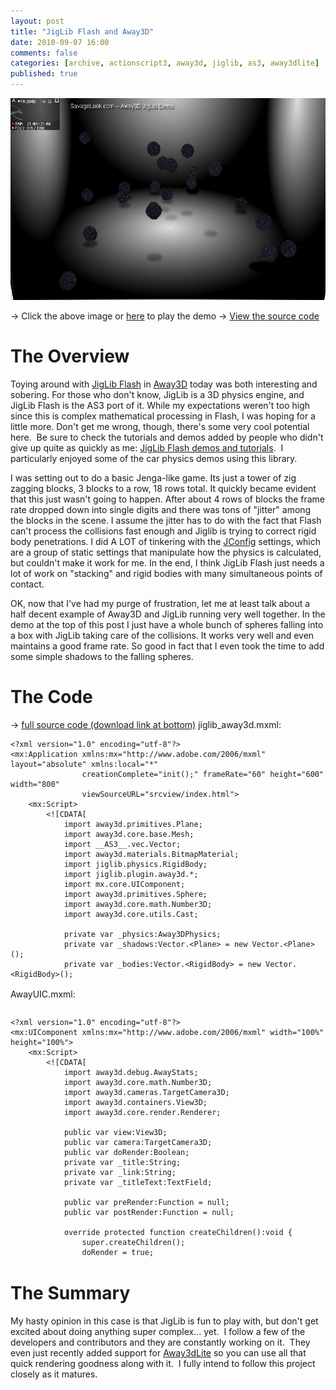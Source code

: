 ```yaml
---
layout: post
title: "JigLib Flash and Away3D"
date: 2010-09-07 16:00
comments: false
categories: [archive, actionscript3, away3d, jiglib, as3, away3dlite]
published: true
---
```


<p style="text-align: center;"><a href="/demos/jiglib_away3d/jiglib_away3d.html" class="fancybox.iframe"><img title="jiglib_away3d" src="/images/jiglib_big.jpg" alt="" width="556" height="323" /></a></p>

&rarr; Click the above image or <a href="/demos/jiglib_away3d/jiglib_away3d.html">here</a> to play the demo
&rarr; <a href="/demos/jiglib_away3d/srcview/index.html">View the source code</a>

<h1>The Overview</h1>
Toying around with <a href="http://www.jiglibflash.com/blog/" target="_blank">JigLib Flash</a> in <a href="http://away3d.com" target="_blank">Away3D</a> today was both interesting and sobering.  For those who don't know, JigLib is a 3D physics engine, and JigLib Flash is the AS3 port of it.  While my expectations weren't too high since this is complex mathematical processing in Flash, I was hoping for a little more.  Don't get me wrong, though, there's some very cool potential here.  Be sure to check the tutorials and demos added by people who didn't give up quite as quickly as me: <a href="http://www.jiglibflash.com/blog/2009/07/23/collection-of-jiglibflash-examplestutorials-3d-physic-engine/" target="_blank">JigLib Flash demos and tutorials</a>.  I particularly enjoyed some of the car physics demos using this library.

I was setting out to do a basic Jenga-like game.  Its just a tower of zig zagging blocks, 3 blocks to a row, 18 rows total.  It quickly became evident that this just wasn't going to happen.  After about 4 rows of blocks the frame rate dropped down into single digits and there was tons of "jitter" among the blocks in the scene.  I assume the jitter has to do with the fact that Flash can't process the collisions fast enough and Jiglib is trying to correct rigid body penetrations.  I did A LOT of tinkering with the <a href="http://code.google.com/p/jiglibflash/source/browse/trunk/fp10/src/jiglib/cof/JConfig.as" target="_blank">JConfig</a> settings, which are a group of static settings that manipulate how the physics is calculated, but couldn't make it work for me.  In the end, I think JigLib Flash just needs a lot of work on "stacking" and rigid bodies with many simultaneous points of contact.

OK, now that I've had my purge of frustration, let me at least talk about a half decent example of Away3D and JigLib running very well together.  In the demo at the top of this post I just have a whole bunch of spheres falling into a box with JigLib taking care of the collisions.  It works very well and even maintains a good frame rate.  So good in fact that I even took the time to add some simple shadows to the falling spheres.

<h1>The Code</h1>
&rarr; <a href="/demos/jiglib_away3d/srcview/index.html">full source code (download link at bottom)</a>
jiglib_away3d.mxml:
<div style="height:400px; overflow:auto;">

``` as3
<?xml version="1.0" encoding="utf-8"?>
<mx:Application xmlns:mx="http://www.adobe.com/2006/mxml" layout="absolute" xmlns:local="*"
	            creationComplete="init();" frameRate="60" height="600" width="800"
	            viewSourceURL="srcview/index.html">
    <mx:Script>
    	<![CDATA[
    		import away3d.primitives.Plane;
    		import away3d.core.base.Mesh;
    		import __AS3__.vec.Vector;
    		import away3d.materials.BitmapMaterial;
    		import jiglib.physics.RigidBody;
    		import jiglib.plugin.away3d.*;
    		import mx.core.UIComponent;
    		import away3d.primitives.Sphere;
    		import away3d.core.math.Number3D;
    		import away3d.core.utils.Cast;

    		private var _physics:Away3DPhysics;
    		private var _shadows:Vector.<Plane> = new Vector.<Plane>();
    		private var _bodies:Vector.<RigidBody> = new Vector.<RigidBody>();
    		[Embed("shadow.png")] private var pngShadow:Class;
    		[Embed("water.jpg")] private var jpgPaper:Class;

	    	private function init():void {
	    		if (stage) {
					initAway3D();
				} else {
					this.addEventListener(Event.ADDED_TO_STAGE, function(e:Event):void { initAway3D(); });
				}
	    	}

	    	private function initAway3D():void {
	    		stage.quality = flash.display.StageQuality.LOW;
	    		stage.scaleMode = StageScaleMode.NO_SCALE;
	    		_drawBackground();

	    		// prepare physics
	    		var walls:Vector.<RigidBody> = new Vector.<RigidBody>();
	    		_physics = new Away3DPhysics(away3dMain.view, 5);
	    		walls.push(_physics.createCube({width:1000, height:10, depth:1000}));
	    		walls.push(_physics.createCube({width:10, height:1000, depth:1000}));
	    		walls.push(_physics.createCube({width:1000, height:1000, depth:10}));
	    		walls.push(_physics.createCube({width:10, height:1000, depth:1000}));

	    		var sprite:Sprite = new Sprite();
	    		var matrix:Matrix = new Matrix();
	    		matrix.createGradientBox(512,512,0,0,0);
	    		sprite.graphics.beginGradientFill("radial", [0xdddddd,0x000000], [1,1], [0,255], matrix);
	    		sprite.graphics.drawRect(0,0,512,512);
	    		sprite.graphics.endFill();
	    		var bmd:BitmapData = new BitmapData(512,512,false);
	    		bmd.draw(sprite);
	    		var mat:BitmapMaterial = new BitmapMaterial(bmd);

	    		for (var j:uint = 0; j < walls.length; j++) {
	    			var body:RigidBody = walls[j];
	    			var mesh:Mesh = Away3dMesh(body.skin).mesh;
	    			body.movable = false;
					mesh.material = mat;
					mesh.ownCanvas = true;
					mesh.pushback = true;

					switch(j) {
						case 1:
							body.x = 505;
							body.y = 495;
							break;
						case 2:
							body.z = 505;
							body.y = 495;
							break;
						case 3:
							body.x = -505;
							body.y = 495;
							break;
					}
	    		}

				var paper:BitmapMaterial = new BitmapMaterial(Cast.bitmap(jpgPaper));
				for (var i:int = 0; i < 20; i++) {
					var sphere:RigidBody = _physics.createSphere({radius:30, segmentsW:6, segmentsH:6});
					_bodies.push(sphere);
					sphere.x = 100 - Math.random() * 200;
					sphere.y = 700 + Math.random() * 3000;
					sphere.z = 200 - Math.random() * 100;
					sphere.material.restitution = 1;

					// This is how to access the engine specific mesh/do3d
					_physics.getMesh(sphere).material = paper;

					var plane:Plane = new Plane({material:new BitmapMaterial(Cast.bitmap(pngShadow)), height:80, width:80, bothsides:true});
					plane.ownCanvas = true;
					plane.pushback = true;
					plane.filters = [new BlurFilter(8,8)];
					plane.blendMode = BlendMode.SUBTRACT;
					away3dMain.view.scene.addChild(plane);
					_shadows.push(plane);
				}

				// create away3d scene
				away3dMain.title = "SavageLook.com -- Away3D JigLib Demo";
				away3dMain.camera.position = new Number3D(0, 700, -1500);
				away3dMain.camera.lookAt(new Number3D(0,0,0));

				// assign pre and post render functions
				away3dMain.preRender = function():void {
					for (var k:uint = 0; k < _shadows.length; k++) {
						if (_shadows[k].x > 505 || _shadows[k].x < -505 || _shadows[k].z > 505 || _shadows[k].z < -505 || _bodies[k].y < -10) {
							_shadows[k].visible = false;
						} else {
							_shadows[k].x = _bodies[k].x;
							_shadows[k].z = _bodies[k].z;
						}
					}
					_physics.step();
				};
				away3dMain.postRender = function():void { trace("postRender"); };
	    	}

	    	private function _drawBackground():void {
	    		var sprite:Sprite = new Sprite();
	    		var ui:UIComponent = new UIComponent();
	    		var matrix:Matrix = new Matrix();

	    		matrix.createGradientBox(this.width, this.height, Math.PI/2, 0, 0);
	    		sprite.graphics.beginGradientFill("linear", [0x888888, 0xffffff], [1,1], [0,255], matrix);
	    		sprite.graphics.drawRect(0, 0, this.width, this.height);
	    		sprite.graphics.endFill();
	    		ui.addChild(sprite);
	    		this.addChildAt(ui, 0);
	    	}
    	]]>
    </mx:Script>
	<local:AwayUIC id="away3dMain"  x="0" y="0" height="600" width="800"/>
</mx:Application>
```
</div>

AwayUIC.mxml:
<div style="height:400px; overflow:auto;">

``` as3
<?xml version="1.0" encoding="utf-8"?>
<mx:UIComponent xmlns:mx="http://www.adobe.com/2006/mxml" width="100%" height="100%">
	<mx:Script>
		<![CDATA[
			import away3d.debug.AwayStats;
			import away3d.core.math.Number3D;
			import away3d.cameras.TargetCamera3D;
            import away3d.containers.View3D;
            import away3d.core.render.Renderer;

            public var view:View3D;
            public var camera:TargetCamera3D;
            public var doRender:Boolean;
            private var _title:String;
            private var _link:String;
            private var _titleText:TextField;

            public var preRender:Function = null;
            public var postRender:Function = null;

            override protected function createChildren():void {
                super.createChildren();
                doRender = true;

                // setup camera
                camera = new TargetCamera3D();
                camera.position = new Number3D(0, 0, -1000);
				camera.lookAt(new Number3D(0,0,0));

                // setup view
                view = new View3D({camera:camera, renderer:Renderer.BASIC});
                view.x = this.unscaledWidth/2;
                view.y = this.unscaledHeight/2;
                this.addChild(view);

                // add stats and title
                var stats:AwayStats = new AwayStats(view);
                this.addChild(stats);
                _title = "SavageLook.com";
                _link = "http://savagelook.com/blog";
                _setText();

                this.addEventListener(Event.ENTER_FRAME, function(e:Event):void { _render(); });
            }

            private function _setText():void {
            	if (_titleText == null) {
            		_titleText = new TextField();
            		this.addChild(_titleText);
            	}

                _titleText.text = _title;
                _titleText.setTextFormat(new TextFormat("arial", 14, 0xffffff, false, false, false, _link));
                _titleText.x = 150;
                _titleText.y = 10;
                _titleText.width = _titleText.textWidth * 1.1;
                _titleText.filters = [new DropShadowFilter()];
            }

            public function get link():String {
            	return _link;
            }

            public function set link(value:String):void {
            	_link = value;
            	_setText();
            }

            public function get title():String {
            	return _title;
            }

            public function set title(value:String):void {
            	_title = value;
            	_setText();
            }

            override protected function updateDisplayList(unscaledWidth:Number, unscaledHeight:Number):void {
                super.updateDisplayList(unscaledWidth, unscaledHeight);
                view.x = unscaledWidth/2;
                view.y = unscaledHeight/2;

                if (view.stage) {
                	_render();
            	}
            }

            private function _render():void {
            	if (doRender) {
	            	if (preRender != null) {
	            		preRender();
	            	}
	            	view.render();
	            	if (postRender != null) {
	            		postRender();
	            	}
            	}
            }
        ]]>
	</mx:Script>
</mx:UIComponent>
```

</div>

<h1>The Summary</h1>
My hasty opinion in this case is that JigLib is fun to play with, but don't get excited about doing anything super complex... yet.  I follow a few of the developers and contributors and they are constantly working on it.  They even just recently added support for <a href="http://away3d.com/away3d-lite-v1-0-fastest-and-smallest-3d-engine-in-flash" target="_blank">Away3dLite</a> so you can use all that quick rendering goodness along with it.  I fully intend to follow this project closely as it matures.